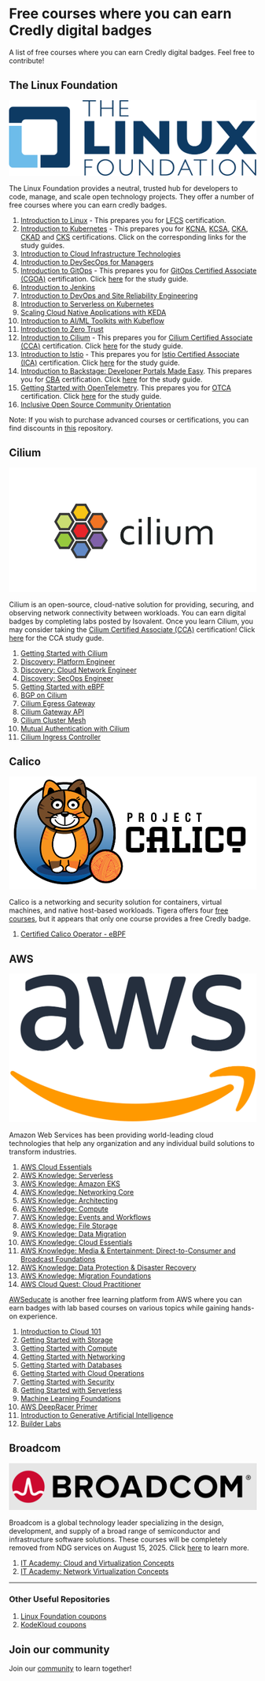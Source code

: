# Free courses where you can earn Credly digital badges

A list of free courses where you can earn Credly digital badges. Feel free to contribute!

## The Linux Foundation

![Alt text](images/Linux_Foundation_logo.png?raw=true "The Linux Foundation Logo")

The Linux Foundation provides a neutral, trusted hub for developers to code, manage, and scale open technology projects. They offer a number of free courses where you can earn credly badges. 

1. [Introduction to Linux](https://training.linuxfoundation.org/training/introduction-to-linux/) - This prepares you for [LFCS](https://lfcs.kubeflex.io) certification. 
2. [Introduction to Kubernetes](https://training.linuxfoundation.org/training/introduction-to-kubernetes/) - This prepares you for [KCNA](https://medium.com/@nvsajeeva/how-to-pass-kcna-kubernetes-and-cloud-native-associate-exam-cb79a2568bc9), [KCSA](https://medium.com/@nvsajeeva/how-to-pass-kcsa-kubernetes-and-cloud-native-security-associate-exam-a7d4b47d72f4), [CKA](https://medium.com/@nvsajeeva/how-to-pass-cka-certified-kubernetes-administrator-exam-beginners-guide-af5803370a3c), [CKAD](https://medium.com/@nvsajeeva/how-to-pass-ckad-certified-kubernetes-application-developer-exam-0bf98998bada) and [CKS](https://medium.com/@nvsajeeva/how-to-pass-cks-certified-kubernetes-security-specialist-exam-56fe04f42094) certifications. Click on the corresponding links for the study guides. 
3. [Introduction to Cloud Infrastructure Technologies](https://training.linuxfoundation.org/training/introduction-to-cloud-infrastructure-technologies/)
4. [Introduction to DevSecOps for Managers](https://training.linuxfoundation.org/training/introduction-to-devsecops-for-managers-lfs180/)
5. [Introduction to GitOps](https://training.linuxfoundation.org/training/introduction-to-gitops-lfs169/) - This prepares you for [GitOps Certified Associate (CGOA)](https://cgoa.kubeflex.io) certification. Click [here](https://medium.com/@nvsajeeva/how-to-pass-cgoa-gitops-certified-associate-exam-63c74676fe3d) for the study guide.
6. [Introduction to Jenkins](https://training.linuxfoundation.org/training/introduction-to-jenkins-lfs167/)
7. [Introduction to DevOps and Site Reliability Engineering](https://training.linuxfoundation.org/training/introduction-to-devops-and-site-reliability-engineering-lfs162/)
8. [Introduction to Serverless on Kubernetes](https://training.linuxfoundation.org/training/introduction-to-serverless-on-kubernetes-lfs157/)
9. [Scaling Cloud Native Applications with KEDA](https://training.linuxfoundation.org/express-learning/scaling-cloud-native-applications-with-keda-lfel1014/)
10. [Introduction to AI/ML Toolkits with Kubeflow](https://training.linuxfoundation.org/training/introduction-to-ai-ml-toolkits-with-kubeflow-lfs147/)
11. [Introduction to Zero Trust](https://training.linuxfoundation.org/training/introduction-to-zero-trust-lfs183/)
12. [Introduction to Cilium](https://training.linuxfoundation.org/training/introduction-to-cilium-lfs146/) - This prepares you for [Cilium Certified Associate (CCA)](https://cca.kubeflex.io) certification. Click [here](https://medium.com/@nvsajeeva/how-to-pass-cca-cilium-certified-associate-exam-5a1b4f6ca63b) for the study guide.
13. [Introduction to Istio](https://training.linuxfoundation.org/training/introduction-to-istio-lfs144/) - This prepares you for [Istio Certified Associate (ICA)](https://ica.kubeflex.io) certification. Click [here](https://medium.com/@nvsajeeva/how-to-pass-ica-istio-certified-associate-exam-355152566bc8) for the study guide.
14. [Introduction to Backstage: Developer Portals Made Easy](https://training.linuxfoundation.org/training/introduction-to-backstage-developer-portals-made-easy-lfs142/). This prepares you for [CBA](https://cba.kubeflex.io) certification. Click [here](https://medium.com/@nvsajeeva/how-to-pass-cba-certified-backstage-associate-exam-6f761c395313) for the study guide.
15. [Getting Started with OpenTelemetry](https://training.linuxfoundation.org/training/getting-started-with-opentelemetry-lfs148/). This prepares you for [OTCA](https://otca.kubeflex.io) certification. Click [here](https://medium.com/@nvsajeeva/how-to-pass-otca-opentelemetry-certified-associate-exam-e19d650cbe82) for the study guide.
16. [Inclusive Open Source Community Orientation](https://training.linuxfoundation.org/training/inclusive-open-source-community-orientation-lfc102/)

Note: If you wish to purchase advanced courses or certifications, you can find discounts in [this](https://github.com/CloudNativeStudyGroup/Linux-Foundation-Coupons) repository. 
## Cilium 
![Alt text](images/cilium-logo-920x460-sue-v1.png?raw=true "Cilium Logo")

Cilium is an open-source, cloud-native solution for providing, securing, and observing network connectivity between workloads. You can earn digital badges by completing labs posted by Isovalent. Once you learn Cilium, you may consider taking the [Cilium Certified Associate (CCA)](https://cca.kubeflex.io) certification! Click [here](https://medium.com/@nvsajeeva/how-to-pass-cca-cilium-certified-associate-exam-5a1b4f6ca63b) for the CCA study gude. 

1. [Getting Started with Cilium](https://isovalent.com/labs/cilium-getting-started/)
2. [Discovery: Platform Engineer](https://isovalent.com/labs/discovery-platform-engineer/)
3. [Discovery: Cloud Network Engineer](https://isovalent.com/labs/discovery-cloud-network-engineer/)
4. [Discovery: SecOps Engineer](https://isovalent.com/labs/discovery-secops-engineer/)
5. [Getting Started with eBPF](https://isovalent.com/labs/ebpf-getting-started/)
6. [BGP on Cilium](https://isovalent.com/labs/cilium-bgp/)
7. [Cilium Egress Gateway](https://isovalent.com/labs/cilium-egress-gateway/)
8. [Cilium Gateway API](https://isovalent.com/labs/cilium-gateway-api/)
9. [Cilium Cluster Mesh](https://isovalent.com/labs/cilium-cluster-mesh/)
10. [Mutual Authentication with Cilium](https://isovalent.com/labs/cilium-mutual-authentication/)
11. [Cilium Ingress Controller](https://isovalent.com/labs/cilium-ingress-controller/)

## Calico
![Alt text](images/calico.png?raw=true "Calico Logo")

Calico is a networking and security solution for containers, virtual machines, and native host-based workloads. Tigera offers four [free courses](https://www.tigera.io/lp/calico-certification/), but it appears that only one course provides a free Credly badge.

1. [Certified Calico Operator - eBPF](https://academy.tigera.io/course/certified-calico-operator-ebpf/)

## AWS
![Alt text](images/aws.png?raw=true "AWS")

Amazon Web Services has been providing world-leading cloud technologies that help any organization and any individual build solutions to transform industries.


1. [AWS Cloud Essentials](https://explore.skillbuilder.aws/learn/public/learning_plan/view/82/cloud-essentials-learning-plan)
2. [AWS Knowledge: Serverless](https://explore.skillbuilder.aws/learn/public/learning_plan/view/92/serverless-learning-plan)
3. [AWS Knowledge: Amazon EKS](https://explore.skillbuilder.aws/learn/public/learning_plan/view/1931/amazon-eks-knowledge-badge-readiness-path)
4. [AWS Knowledge: Networking Core](https://explore.skillbuilder.aws/learn/public/learning_plan/view/1944/networking-core-knowledge-badge-readiness-path)
5. [AWS Knowledge: Architecting](https://explore.skillbuilder.aws/learn/public/learning_plan/view/1044/solutions-architect-knowledge-badge-readiness-path)
6. [AWS Knowledge: Compute](https://explore.skillbuilder.aws/learn/public/learning_plan/view/1985/compute-knowledge-badge-readiness-path)
7. [AWS Knowledge: Events and Workflows](https://explore.skillbuilder.aws/learn/public/learning_plan/view/1927/events-and-workflows-knowledge-badge-readiness-path)
8. [AWS Knowledge: File Storage](https://explore.skillbuilder.aws/learn/public/learning_plan/view/95/file-storage-knowledge-badge-readiness-path)
9. [AWS Knowledge: Data Migration](https://explore.skillbuilder.aws/learn/public/learning_plan/view/94/storage-data-migration-knowledge-badge-readiness-path)
10. [AWS Knowledge: Cloud Essentials](https://explore.skillbuilder.aws/learn/public/learning_plan/view/82/cloud-essentials-knowledge-badge-readiness-path)
11. [AWS Knowledge: Media & Entertainment: Direct-to-Consumer and Broadcast Foundations](https://explore.skillbuilder.aws/learn/public/learning_plan/view/1722/media-entertainment-direct-to-consumer-and-broadcast-foundations-knowledge-badge-readiness-path)
12. [AWS Knowledge: Data Protection & Disaster Recovery](https://explore.skillbuilder.aws/learn/public/learning_plan/view/54/storage-learning-plan-data-protection-and-disaster-recovery)
13. [AWS Knowledge: Migration Foundations](https://explore.skillbuilder.aws/learn/public/learning_plan/view/1991/migration-foundations-knowledge-badge-readiness-path)
14. [AWS Cloud Quest: Cloud Practitioner](https://explore.skillbuilder.aws/learn/course/external/view/elearning/11458/aws-cloud-quest-cloud-practitioner)

[AWSeducate](https://www.awseducate.com/signin/SiteLogin?language=de) is another free learning platform from AWS where you can earn badges with lab based courses on various topics while gaining hands-on experience.
1. [Introduction to Cloud 101](https://awseducate.instructure.com/courses/891)
2. [Getting Started with Storage](https://awseducate.instructure.com/courses/908)
3. [Getting Started with Compute](https://awseducate.instructure.com/courses/907)
4. [Getting Started with Networking](https://awseducate.instructure.com/courses/911)
5. [Getting Started with Databases](https://awseducate.instructure.com/courses/912)
6. [Getting Started with Cloud Operations](https://awseducate.instructure.com/courses/889)
7. [Getting Started with Security](https://awseducate.instructure.com/courses/890)
8. [Getting Started with Serverless](https://awseducate.instructure.com/courses/905)
9. [Machine Learning Foundations](https://awseducate.instructure.com/courses/910)
10. [AWS DeepRacer Primer](https://awseducate.instructure.com/courses/906)
11. [Introduction to Generative Artificial Intelligence](https://awseducate.instructure.com/courses/1108)
12. [Builder Labs](https://awseducate.instructure.com/courses/904)


## Broadcom
![Alt text](images/broadcom.png?raw=true "Broadcom")

Broadcom is a global technology leader specializing in the design, development, and supply of a broad range of semiconductor and infrastructure software solutions. These courses will be completely removed from NDG services on August 15, 2025. Click [here](https://support.netdevgroup.com/hc/en-us/articles/25519276731543-Termination-of-VMware-IT-Academy-by-Broadcom) to learn more.

1. [IT Academy: Cloud and Virtualization Concepts](https://www.netdevgroup.com/online/courses/virtualization/cloud-and-virtualization-concepts)
2. [IT Academy: Network Virtualization Concepts](https://www.netdevgroup.com/online/courses/virtualization/network-virtualization-concepts)

---
### Other Useful Repositories

1. [Linux Foundation coupons](https://github.com/CloudNativeStudyGroup/Linux-Foundation-Coupons)
2. [KodeKloud coupons](https://github.com/CloudNativeStudyGroup/KodeKloud-Coupons)


## Join our community

Join our [community](https://www.linkedin.com/groups/13092099/) to learn together!
